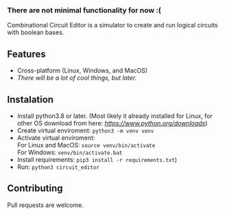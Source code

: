 ### There are not minimal functionality for now :(
Combinational Circuit Editor is a simulator to create and run logical circuits with boolean bases.
## Features
* Cross-platform (Linux, Windows, and MacOS)
* *There will be a lot of cool things, but later.*
## Instalation
* Install python3.8 or later. (Most likely it already installed for Linux, for other OS download from here: *https://www.python.org/downloads*)
* Create virtual enviroment: `python3 -m venv venv`
* Activate virtual enviroment: <br>
    For Linux and MacOS: `source venv/bin/activate` <br>
    For Windows: `venv/bin/activate.bat`
* Install requirements: `pip3 install -r requirements.txt`)
* Run: `python3 circuit_editor`
## Contributing
Pull requests are welcome.
